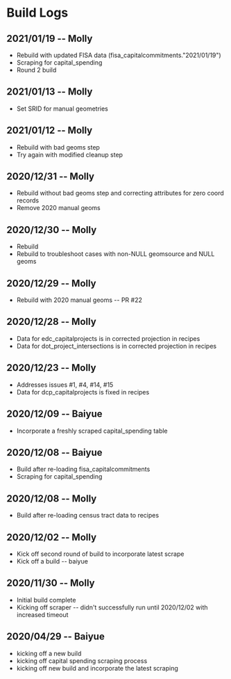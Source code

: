 # Build Logs

## 2021/01/19 -- Molly
+ Rebuild with updated FISA data (fisa_capitalcommitments."2021/01/19")
+ Scraping for capital_spending
+ Round 2 build

## 2021/01/13 -- Molly
+ Set SRID for manual geometries

## 2021/01/12 -- Molly
+ Rebuild with bad geoms step
+ Try again with modified cleanup step

## 2020/12/31 -- Molly
+ Rebuild without bad geoms step and correcting attributes for zero coord records
+ Remove 2020 manual geoms

## 2020/12/30 -- Molly
+ Rebuild
+ Rebuild to troubleshoot cases with non-NULL geomsource and NULL geoms

## 2020/12/29 -- Molly
+ Rebuild with 2020 manual geoms -- PR #22

## 2020/12/28 -- Molly
+ Data for edc_capitalprojects is in corrected projection in recipes
+ Data for dot_project_intersections is in corrected projection in recipes

## 2020/12/23 -- Molly
+ Addresses issues #1, #4, #14, #15
+ Data for dcp_capitalprojects is fixed in recipes

## 2020/12/09 -- Baiyue
+ Incorporate a freshly scraped capital_spending table

## 2020/12/08 -- Baiyue
+ Build after re-loading fisa_capitalcommitments
+ Scraping for capital_spending

## 2020/12/08 -- Molly
+ Build after re-loading census tract data to recipes

## 2020/12/02 -- Molly
+ Kick off second round of build to incorporate latest scrape
+ Kick off a build -- baiyue

## 2020/11/30 -- Molly
+ Initial build complete
+ Kicking off scraper -- didn't successfully run until 2020/12/02 with increased timeout

## 2020/04/29 -- Baiyue
+ kicking off a new build
+ kicking off capital spending scraping process
+ kicking off new build and incorporate the latest scraping
